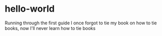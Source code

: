 # hello-world
Running through the first guide 
I once forgot to tie my book on how to tie books, now I'll never learn how to tie books
